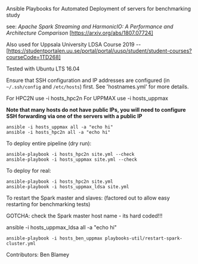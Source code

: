 Ansible Playbooks for Automated Deployment of servers for benchmarking study

see: 
_Apache Spark Streaming and HarmonicIO: A Performance and Architecture Comparison_ [https://arxiv.org/abs/1807.07724]

Also used for Uppsala University LDSA Course 2019 --  [https://studentportalen.uu.se/portal/portal/uusp/student/student-courses?courseCode=1TD268]

Tested with Ubuntu LTS 16.04

Ensure that SSH configuration and IP addresses are configured (in `~/.ssh/config` and `/etc/hosts`) first. See 'hostnames.yml' for more details.

For HPC2N use -i hosts_hpc2n
For UPPMAX use -i hosts_uppmax

**Note that many hosts do not have public IPs, you will need to configure SSH forwarding via one of the servers with a public IP**

```
ansible -i hosts_uppmax all -a "echo hi"
ansible -i hosts_hpc2n all -a "echo hi"
```

To deploy entire pipeline (dry run):

```
ansible-playbook -i hosts_hpc2n site.yml --check
ansible-playbook -i hosts_uppmax site.yml --check
```

To deploy for real:
```
ansible-playbook -i hosts_hpc2n site.yml
ansible-playbook -i hosts_uppmax_ldsa site.yml
```

To restart the Spark master and slaves:
(factored out to allow easy restarting for benchmarking tests)

GOTCHA: check the Spark master host name - its hard coded!!!


ansible -i hosts_uppmax_ldsa all -a "echo hi"


```
ansible-playbook -i hosts_ben_uppmax playbooks-util/restart-spark-cluster.yml
```

Contributors: Ben Blamey
